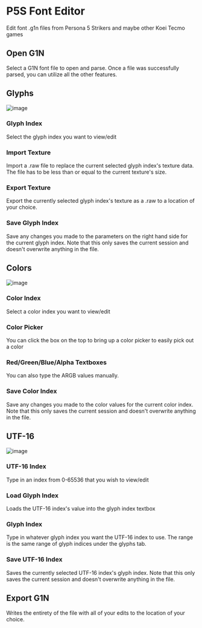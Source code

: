 # P5S Font Editor
Edit font .g1n files from Persona 5 Strikers and maybe other Koei Tecmo games

## Open G1N
Select a G1N font file to open and parse. Once a file was successfully parsed, you can utilize all the other features.

## Glyphs
![image](https://media.discordapp.net/attachments/792245872259235850/1127368316697198683/image.png?width=694&height=510)
### Glyph Index
Select the glyph index you want to view/edit

### Import Texture
Import a .raw file to replace the current selected glyph index's texture data. The file has to be less than or equal to the current texture's size.

### Export Texture
Export the currently selected glyph index's texture as a .raw to a location of your choice.

### Save Glyph Index
Save any changes you made to the parameters on the right hand side for the current glyph index. Note that this only saves the current session and doesn't overwrite anything in the file.

## Colors
![image](https://media.discordapp.net/attachments/792245872259235850/1127368579218686052/image.png?width=691&height=508)
### Color Index
Select a color index you want to view/edit

### Color Picker
You can click the box on the top to bring up a color picker to easily pick out a color

### Red/Green/Blue/Alpha Textboxes
You can also type the ARGB values manually.

### Save Color Index
Save any changes you made to the color values for the current color index. Note that this only saves the current session and doesn't overwrite anything in the file.

## UTF-16
![image](https://media.discordapp.net/attachments/792245872259235850/1127368578954428476/image.png?width=689&height=514)
### UTF-16 Index
Type in an index from 0-65536 that you wish to view/edit

### Load Glyph Index
Loads the UTF-16 index's value into the glyph index textbox

### Glyph Index
Type in whatever glyph index you want the UTF-16 index to use. The range is the same range of glyph indices under the glyphs tab.

### Save UTF-16 Index
Saves the currently selected UTF-16 index's glyph index. Note that this only saves the current session and doesn't overwrite anything in the file.

## Export G1N
Writes the entirety of the file with all of your edits to the location of your choice.
